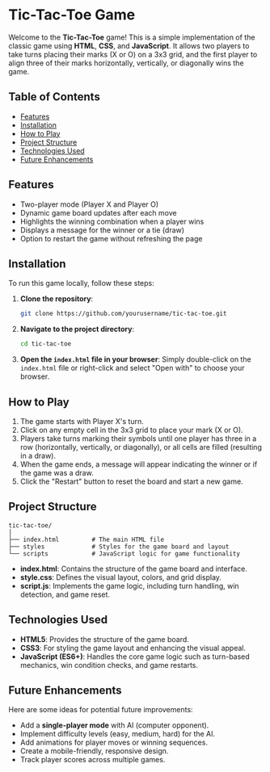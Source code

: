 # Tic-Tac-Toe Game

Welcome to the **Tic-Tac-Toe** game! This is a simple implementation of the classic game using **HTML**, **CSS**, and **JavaScript**. It allows two players to take turns placing their marks (X or O) on a 3x3 grid, and the first player to align three of their marks horizontally, vertically, or diagonally wins the game.

## Table of Contents

- [Features](#features)
- [Installation](#installation)
- [How to Play](#how-to-play)
- [Project Structure](#project-structure)
- [Technologies Used](#technologies-used)
- [Future Enhancements](#future-enhancements)

## Features

- Two-player mode (Player X and Player O)
- Dynamic game board updates after each move
- Highlights the winning combination when a player wins
- Displays a message for the winner or a tie (draw)
- Option to restart the game without refreshing the page

## Installation

To run this game locally, follow these steps:

1. **Clone the repository**:
   ```bash
   git clone https://github.com/yourusername/tic-tac-toe.git
   ```

2. **Navigate to the project directory**:
   ```bash
   cd tic-tac-toe
   ```

3. **Open the `index.html` file in your browser**:
   Simply double-click on the `index.html` file or right-click and select "Open with" to choose your browser.

## How to Play

1. The game starts with Player X's turn.
2. Click on any empty cell in the 3x3 grid to place your mark (X or O).
3. Players take turns marking their symbols until one player has three in a row (horizontally, vertically, or diagonally), or all cells are filled (resulting in a draw).
4. When the game ends, a message will appear indicating the winner or if the game was a draw.
5. Click the "Restart" button to reset the board and start a new game.

## Project Structure

```
tic-tac-toe/
│
├── index.html         # The main HTML file
├── styles             # Styles for the game board and layout
└── scripts            # JavaScript logic for game functionality
```

- **index.html**: Contains the structure of the game board and interface.
- **style.css**: Defines the visual layout, colors, and grid display.
- **script.js**: Implements the game logic, including turn handling, win detection, and game reset.

## Technologies Used

- **HTML5**: Provides the structure of the game board.
- **CSS3**: For styling the game layout and enhancing the visual appeal.
- **JavaScript (ES6+)**: Handles the core game logic such as turn-based mechanics, win condition checks, and game restarts.

## Future Enhancements

Here are some ideas for potential future improvements:
- Add a **single-player mode** with AI (computer opponent).
- Implement difficulty levels (easy, medium, hard) for the AI.
- Add animations for player moves or winning sequences.
- Create a mobile-friendly, responsive design.
- Track player scores across multiple games.
